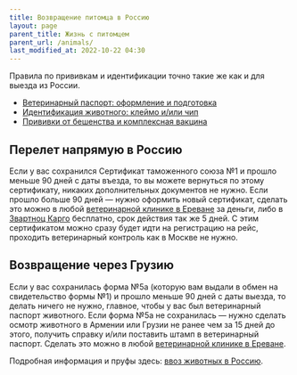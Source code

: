 ```yaml
---
title: Возвращение питомца в Россию
layout: page
parent_title: Жизнь с питомцем
parent_url: /animals/
last_modified_at: 2022-10-22 04:30
---
```


Правила по прививкам и идентификации точно такие же как и для выезда из России.

- [Ветеринарный паспорт: оформление и подготовка](documents.md#vetpassport)
- [Идентификация животного: клеймо и/или чип](documents.md#chip)
- [Прививки от бешенства и комплексная вакцина](documents.md#vaccines)

## Перелет напрямую в Россию

Если у вас сохранился Сертификат таможенного союза №1 и прошло меньше 90 дней с даты въезда, то вы можете вернуться
по этому сертификату, никаких дополнительных документов не нужно. Если прошло больше 90 дней — нужно оформить новый
сертификат, сделать это можно в любой [ветеринарной клинике в Ереване](vetclinics.md) за деньги, либо в
[Звартноц Карго](https://yandex.ru/maps/org/zvartnots_cargo_terminal/158938732784/) бесплатно, срок действия так же 5 дней.
С этим сертификатом можно сразу будет идти на регистрацию на рейс, проходить ветеринарный контроль как в Москве не нужно.

## Возвращение через Грузию

Если у вас сохранилась форма №5а (которую вам выдали в обмен на свидетельство формы №1) и прошло меньше 90 дней с даты
выезда, то делать ничего не нужно, главное, чтобы у вас был ветеринарный паспорт животного. Если форма №5а не сохранилась —
нужно сделать осмотр животного в Армении или Грузии не ранее чем за 15 дней до этого, получить справку и/или поставить
штамп в ветеринарный паспорт. Сделать это можно в любой [ветеринарной клинике в Ереване](vetclinics.md).

Подробная информация и пруфы здесь: [ввоз животных в Россию](https://fsvps.gov.ru/ru/puteshestvuyushchim/vvoz).
